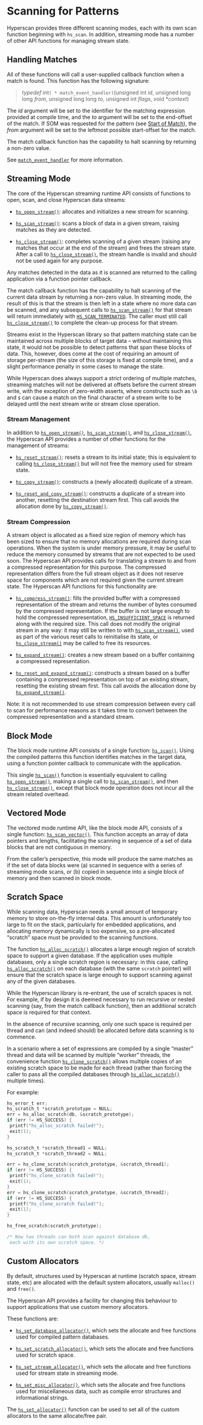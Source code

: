 # Scanning for Patterns

Hyperscan provides three different scanning modes, each with its own scan
function beginning with `hs_scan`. In addition, streaming mode has a number
of other API functions for managing stream state.

## Handling Matches

All of these functions will call a user-supplied callback function when a match
is found. This function has the following signature:

> *typedef* int`( * match_event_handler)`(unsigned int *id*, unsigned long long *from*, unsigned long long *to*, unsigned int *flags*, void **context*)

The *id* argument will be set to the identifier for the matching expression
provided at compile time, and the *to* argument will be set to the end-offset
of the match. If SOM was requested for the pattern (see [Start of Match](http://intel.github.io/hyperscan/dev-reference/compilation.html#som)), the *from* argument will be set to the leftmost possible start-offset for the match.

The match callback function has the capability to halt scanning
by returning a non-zero value.

See [`match_event_handler`](http://intel.github.io/hyperscan/dev-reference/api_files.html#c.match_event_handler "match_event_handler") for more information.

## Streaming Mode

The core of the Hyperscan streaming runtime API consists of functions to open,
scan, and close Hyperscan data streams:

- [`hs_open_stream()`](http://intel.github.io/hyperscan/dev-reference/api_files.html#c.hs_open_stream "hs_open_stream"): allocates and initializes a new stream for scanning.

- [`hs_scan_stream()`](http://intel.github.io/hyperscan/dev-reference/api_files.html#c.hs_scan_stream "hs_scan_stream"): scans a block of data in a given stream, raising
  matches as they are detected.

- [`hs_close_stream()`](http://intel.github.io/hyperscan/dev-reference/api_files.html#c.hs_close_stream "hs_close_stream"): completes scanning of a given stream (raising any
  matches that occur at the end of the stream) and frees the stream state. After
  a call to [`hs_close_stream()`](http://intel.github.io/hyperscan/dev-reference/api_files.html#c.hs_close_stream "hs_close_stream"), the stream handle is invalid and should
  not be used again for any purpose.

Any matches detected in the data as it is scanned are returned to the calling
application via a function pointer callback.

The match callback function has the capability to halt scanning of the current
data stream by returning a non-zero value. In streaming mode, the result of
this is that the stream is then left in a state where no more data can be
scanned, and any subsequent calls to [`hs_scan_stream()`](http://intel.github.io/hyperscan/dev-reference/api_files.html#c.hs_scan_stream "hs_scan_stream") for that stream
will return immediately with [`HS_SCAN_TERMINATED`](http://intel.github.io/hyperscan/dev-reference/api_files.html#c.HS_SCAN_TERMINATED "HS_SCAN_TERMINATED"). The caller must
still call [`hs_close_stream()`](http://intel.github.io/hyperscan/dev-reference/api_files.html#c.hs_close_stream "hs_close_stream") to complete the clean-up process for that
stream.

Streams exist in the Hyperscan library so that pattern matching state can be
maintained across multiple blocks of target data – without maintaining this
state, it would not be possible to detect patterns that span these blocks of
data. This, however, does come at the cost of requiring an amount of storage
per-stream (the size of this storage is fixed at compile time), and a slight
performance penalty in some cases to manage the state.

While Hyperscan does always support a strict ordering of multiple matches,
streaming matches will not be delivered at offsets before the current stream
write, with the exception of zero-width asserts, where constructs such as `\b` and `$` can cause a match on the final character of a
stream write to be delayed until the next stream write or stream close
operation.

### Stream Management

In addition to [`hs_open_stream()`](http://intel.github.io/hyperscan/dev-reference/api_files.html#c.hs_open_stream "hs_open_stream"), [`hs_scan_stream()`](http://intel.github.io/hyperscan/dev-reference/api_files.html#c.hs_scan_stream "hs_scan_stream"), and [`hs_close_stream()`](http://intel.github.io/hyperscan/dev-reference/api_files.html#c.hs_close_stream "hs_close_stream"), the Hyperscan API provides a number of other
functions for the management of streams:

- [`hs_reset_stream()`](http://intel.github.io/hyperscan/dev-reference/api_files.html#c.hs_reset_stream "hs_reset_stream"): resets a stream to its initial state; this is
  equivalent to calling [`hs_close_stream()`](http://intel.github.io/hyperscan/dev-reference/api_files.html#c.hs_close_stream "hs_close_stream") but will not free the memory
  used for stream state.

- [`hs_copy_stream()`](http://intel.github.io/hyperscan/dev-reference/api_files.html#c.hs_copy_stream "hs_copy_stream"): constructs a (newly allocated) duplicate of a
  stream.

- [`hs_reset_and_copy_stream()`](http://intel.github.io/hyperscan/dev-reference/api_files.html#c.hs_reset_and_copy_stream "hs_reset_and_copy_stream"): constructs a duplicate of a stream into
  another, resetting the destination stream first. This call avoids the
  allocation done by [`hs_copy_stream()`](http://intel.github.io/hyperscan/dev-reference/api_files.html#c.hs_copy_stream "hs_copy_stream").

### Stream Compression

A stream object is allocated as a fixed size region of memory which has been
sized to ensure that no memory allocations are required during scan
operations. When the system is under memory pressure, it may be useful to reduce
the memory consumed by streams that are not expected to be used soon. The
Hyperscan API provides calls for translating a stream to and from a compressed
representation for this purpose. The compressed representation differs from the
full stream object as it does not reserve space for components which are not
required given the current stream state. The Hyperscan API functions for this
functionality are:

- [`hs_compress_stream()`](http://intel.github.io/hyperscan/dev-reference/api_files.html#c.hs_compress_stream "hs_compress_stream"): fills the provided buffer with a compressed
  representation of the stream and returns the number of bytes consumed by the
  compressed representation. If the buffer is not large enough to hold the
  compressed representation, [`HS_INSUFFICIENT_SPACE`](http://intel.github.io/hyperscan/dev-reference/api_files.html#c.HS_INSUFFICIENT_SPACE "HS_INSUFFICIENT_SPACE") is returned along
  with the required size. This call does not modify the original stream in any
  way: it may still be written to with [`hs_scan_stream()`](http://intel.github.io/hyperscan/dev-reference/api_files.html#c.hs_scan_stream "hs_scan_stream"), used as part of
  the various reset calls to reinitialise its state, or [`hs_close_stream()`](http://intel.github.io/hyperscan/dev-reference/api_files.html#c.hs_close_stream "hs_close_stream") may be called to free its resources.

- [`hs_expand_stream()`](http://intel.github.io/hyperscan/dev-reference/api_files.html#c.hs_expand_stream "hs_expand_stream"): creates a new stream based on a buffer containing
  a compressed representation.

- [`hs_reset_and_expand_stream()`](http://intel.github.io/hyperscan/dev-reference/api_files.html#c.hs_reset_and_expand_stream "hs_reset_and_expand_stream"): constructs a stream based on a buffer
  containing a compressed representation on top of an existing stream, resetting
  the existing stream first. This call avoids the allocation done by [`hs_expand_stream()`](http://intel.github.io/hyperscan/dev-reference/api_files.html#c.hs_expand_stream "hs_expand_stream").

Note: it is not recommended to use stream compression between every call to scan
for performance reasons as it takes time to convert between the compressed
representation and a standard stream.

## Block Mode

The block mode runtime API consists of a single function: [`hs_scan()`](http://intel.github.io/hyperscan/dev-reference/api_files.html#c.hs_scan "hs_scan"). Using
the compiled patterns this function identifies matches in the target data,
using a function pointer callback to communicate with the application.

This single [`hs_scan()`](http://intel.github.io/hyperscan/dev-reference/api_files.html#c.hs_scan "hs_scan") function is essentially equivalent to calling [`hs_open_stream()`](http://intel.github.io/hyperscan/dev-reference/api_files.html#c.hs_open_stream "hs_open_stream"), making a single call to [`hs_scan_stream()`](http://intel.github.io/hyperscan/dev-reference/api_files.html#c.hs_scan_stream "hs_scan_stream"), and
then [`hs_close_stream()`](http://intel.github.io/hyperscan/dev-reference/api_files.html#c.hs_close_stream "hs_close_stream"), except that block mode operation does not
incur all the stream related overhead.

## Vectored Mode

The vectored mode runtime API, like the block mode API, consists of a single
function: [`hs_scan_vector()`](http://intel.github.io/hyperscan/dev-reference/api_files.html#c.hs_scan_vector "hs_scan_vector"). This function accepts an array of data
pointers and lengths, facilitating the scanning in sequence of a set of data
blocks that are not contiguous in memory.

From the caller’s perspective, this mode will produce the same matches as if
the set of data blocks were (a) scanned in sequence with a series of streaming
mode scans, or (b) copied in sequence into a single block of memory and then
scanned in block mode.

## Scratch Space

While scanning data, Hyperscan needs a small amount of temporary memory to store
on-the-fly internal data. This amount is unfortunately too large to fit on the
stack, particularly for embedded applications, and allocating memory dynamically
is too expensive, so a pre-allocated “scratch” space must be provided to the
scanning functions.

The function [`hs_alloc_scratch()`](http://intel.github.io/hyperscan/dev-reference/api_files.html#c.hs_alloc_scratch "hs_alloc_scratch") allocates a large enough region of
scratch space to support a given database. If the application uses multiple
databases, only a single scratch region is necessary: in this case, calling [`hs_alloc_scratch()`](http://intel.github.io/hyperscan/dev-reference/api_files.html#c.hs_alloc_scratch "hs_alloc_scratch") on each database (with the same `scratch` pointer)
will ensure that the scratch space is large enough to support scanning against
any of the given databases.

While the Hyperscan library is re-entrant, the use of scratch spaces is not.
For example, if by design it is deemed necessary to run recursive or nested
scanning (say, from the match callback function), then an additional scratch
space is required for that context.

In the absence of recursive scanning, only one such space is required per thread
and can (and indeed should) be allocated before data scanning is to commence.

In a scenario where a set of expressions are compiled by a single “master”
thread and data will be scanned by multiple “worker” threads, the convenience
function [`hs_clone_scratch()`](http://intel.github.io/hyperscan/dev-reference/api_files.html#c.hs_clone_scratch "hs_clone_scratch") allows multiple copies of an existing
scratch space to be made for each thread (rather than forcing the caller to pass
all the compiled databases through [`hs_alloc_scratch()`](http://intel.github.io/hyperscan/dev-reference/api_files.html#c.hs_alloc_scratch "hs_alloc_scratch") multiple times).

For example:

```c
hs_error_t err;
hs_scratch_t *scratch_prototype = NULL;
err = hs_alloc_scratch(db, &scratch_prototype);
if (err != HS_SUCCESS) {
 printf("hs_alloc_scratch failed!");
 exit(1);
}

hs_scratch_t *scratch_thread1 = NULL;
hs_scratch_t *scratch_thread2 = NULL;

err = hs_clone_scratch(scratch_prototype, &scratch_thread1);
if (err != HS_SUCCESS) {
 printf("hs_clone_scratch failed!");
 exit(1);
}
err = hs_clone_scratch(scratch_prototype, &scratch_thread2);
if (err != HS_SUCCESS) {
 printf("hs_clone_scratch failed!");
 exit(1);
}

hs_free_scratch(scratch_prototype);

/* Now two threads can both scan against database db,
 each with its own scratch space. */
```

## Custom Allocators

By default, structures used by Hyperscan at runtime (scratch space, stream
state, etc) are allocated with the default system allocators, usually `malloc()` and `free()`.

The Hyperscan API provides a facility for changing this behaviour to support
applications that use custom memory allocators.

These functions are:

- [`hs_set_database_allocator()`](http://intel.github.io/hyperscan/dev-reference/api_files.html#c.hs_set_database_allocator "hs_set_database_allocator"), which sets the allocate and free functions
  used for compiled pattern databases.

- [`hs_set_scratch_allocator()`](http://intel.github.io/hyperscan/dev-reference/api_files.html#c.hs_set_scratch_allocator "hs_set_scratch_allocator"), which sets the allocate and free
  functions used for scratch space.

- [`hs_set_stream_allocator()`](http://intel.github.io/hyperscan/dev-reference/api_files.html#c.hs_set_stream_allocator "hs_set_stream_allocator"), which sets the allocate and free functions
  used for stream state in streaming mode.

- [`hs_set_misc_allocator()`](http://intel.github.io/hyperscan/dev-reference/api_files.html#c.hs_set_misc_allocator "hs_set_misc_allocator"), which sets the allocate and free functions
  used for miscellaneous data, such as compile error structures and
  informational strings.

The [`hs_set_allocator()`](http://intel.github.io/hyperscan/dev-reference/api_files.html#c.hs_set_allocator "hs_set_allocator") function can be used to set all of the custom
allocators to the same allocate/free pair.
